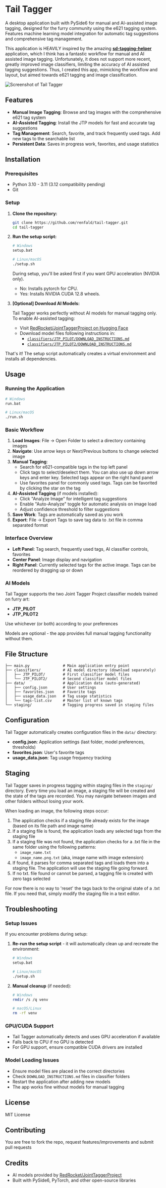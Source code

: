 # Tail Tagger

A desktop application built with PySide6 for manual and AI-assisted image tagging, designed for the furry community using the e621 tagging system. Features machine learning model integration for automatic tag suggestions and comprehensive tag management.

This application is HEAVILY inspired by the amazing **[sd-tagging-helper](https://github.com/arenasys/sd-tagging-helper)** application, which I think has a fantastic workflow for manual and AI assisted image tagging. Unfortunately, it does not support more recent, greatly improved image classifiers, limiting the accuracy of AI assisted tagging suggestions. Thus, I created this app, mimicking the workflow and layout, but aimed towards e621 tagging and image classification.

![Screenshot of Tail Tagger](assets/images/app-screenshot.jpg)

## Features

- **Manual Image Tagging**: Browse and tag images with the comprehensive e621 tag system
- **AI-Assisted Tagging**: Install the JTP models for fast and accurate tag suggestions
- **Tag Management**: Search, favorite, and track frequently used tags. Add new tags to the searchable list
- **Persistent Data**: Saves in progress work, favorites, and usage statistics

## Installation

### Prerequisites

- Python 3.10 - 3.11 (3.12 compatibility pending)
- Git

### Setup

1. **Clone the repository:**
   ```bash
   git clone https://github.com/renfald/tail-tagger.git
   cd tail-tagger
   ```

2. **Run the setup script:**
   ```bash
   # Windows
   setup.bat
   
   # Linux/macOS
   ./setup.sh
   ```

   During setup, you'll be asked first if you want GPU acceleration (NVIDIA only).
   - No: Installs pytorch for CPU.
   - Yes: Installs NVIDIA CUDA 12.8 wheels.

3. **[Optional] Download AI Models:**
   
   Tail Tagger works perfectly without AI models for manual tagging only. To enable AI-assisted tagging:
   
   - Visit [RedRocket/JointTaggerProject on Hugging Face](https://huggingface.co/RedRocket/JointTaggerProject)
   - Download model files following instructions in:
     - [`classifiers/JTP_PILOT/DOWNLOAD_INSTRUCTIONS.md`](classifiers/JTP_PILOT/DOWNLOAD_INSTRUCTIONS.md)
     - [`classifiers/JTP_PILOT2/DOWNLOAD_INSTRUCTIONS.md`](classifiers/JTP_PILOT2/DOWNLOAD_INSTRUCTIONS.md)

That's it! The setup script automatically creates a virtual environment and installs all dependencies.

## Usage

### Running the Application

```bash
# Windows
run.bat

# Linux/macOS  
./run.sh
```

### Basic Workflow

1. **Load Images**: File → Open Folder to select a directory containing images
2. **Navigate**: Use arrow keys or Next/Previous buttons to change selected image
3. **Manual Tagging**: 
   - Search for e621-compatible tags in the top left panel
   - Click tags to select/deselect them. You can also use up down arrow keys and enter key. Selected tags appear on the right hand panel
   - Use favorites panel for commonly used tags. Tags can be favorited by clicking the star on the tag
4. **AI-Assisted Tagging** (if models installed):
   - Click "Analyze Image" for intelligent tag suggestions
   - Enable "Auto-Analyze" toggle for automatic analysis on image load
   - Adjust confidence threshold to filter suggestions
5. **Save Work**: Tags are automatically saved as you work
6. **Export**: File → Export Tags to save tag data to .txt file in comma separated format

### Interface Overview

- **Left Panel**: Tag search, frequently used tags, AI classifier controls, favorites
- **Center Panel**: Image display and navigation
- **Right Panel**: Currently selected tags for the active image. Tags can be reordered by dragging up or down

### AI Models

Tail Tagger supports the two Joint Tagger Project classifier models trained on furry art:
- **JTP_PILOT**
- **JTP_PILOT2**

Use whichever (or both) according to your preferences 

Models are optional - the app provides full manual tagging functionality without them.

## File Structure

```
├── main.py               # Main application entry point
├── classifiers/          # AI model directory (download separately)
│   ├── JTP_PILOT/        # First classifier model files
│   └── JTP_PILOT2/       # Second classifier model files
├── data/                 # Application data (auto-generated)
│   ├── config.json       # User settings
│   ├── favorites.json    # Favorite tags
│   ├── usage_data.json   # Tag usage statistics
│   └── tags-list.csv     # Master list of known tags
└── staging/              # Tagging progress saved in staging files
```

## Configuration

Tail Tagger automatically creates configuration files in the `data/` directory:
- **config.json**: Application settings (last folder, model preferences, thresholds)
- **favorites.json**: User's favorite tags
- **usage_data.json**: Tag usage frequency tracking

## Staging

Tail Tagger saves in progress tagging within staging files in the `staging/` directory. Every time you load an image, a staging file will be created and the state of the tags are recorded. You may navigate between images and other folders without losing your work.

When loading an image, the following steps occur:

1. The application checks if a staging file already exists for the image (based on its file path and image name)
2. If a staging file is found, the application loads any selected tags from the staging file
3. If a staging file was not found, the application checks for a .txt file in the same folder using the following patterns:
    - `image_name.txt`
    - `image_name.png.txt` (aka, image name with image extension)
4. If found, it parses for comma separated tags and loads them into a staging file. The application will use the staging file going forward.
5. If no txt. file found or cannot be parsed, a tagging file is created with zero tags selected

For now there is no way to 'reset' the tags back to the original state of a .txt file. If you need that, simply modify the staging file in a text editor.

## Troubleshooting

### Setup Issues

If you encounter problems during setup:

1. **Re-run the setup script** - it will automatically clean up and recreate the environment:
   ```bash
   # Windows
   setup.bat
   
   # Linux/macOS
   ./setup.sh
   ```

2. **Manual cleanup** (if needed):
   ```bash
   # Windows
   rmdir /s /q venv
   
   # macOS/Linux
   rm -rf venv
   ```

### GPU/CUDA Support

- Tail Tagger automatically detects and uses GPU acceleration if available
- Falls back to CPU if no GPU is detected
- For GPU support, ensure compatible CUDA drivers are installed

### Model Loading Issues

- Ensure model files are placed in the correct directories
- Check `DOWNLOAD_INSTRUCTIONS.md` files in classifier folders
- Restart the application after adding new models
- The app works fine without models for manual tagging

## License

MIT License

## Contributing

You are free to fork the repo, request features/improvements and submit pull requests

## Credits

- AI models provided by [RedRocket/JointTaggerProject](https://huggingface.co/RedRocket/JointTaggerProject)
- Built with PySide6, PyTorch, and other open-source libraries
